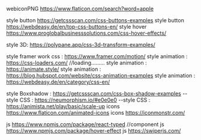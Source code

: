 webiconPNG https://www.flaticon.com/search?word=apple

style button https://getcssscan.com/css-buttons-examples
style button https://webdeasy.de/en/top-css-buttons-en/
style hover https://www.proglobalbusinesssolutions.com/css-hover-effects/

style 3D: https://polypane.app/css-3d-transform-examples/

style framer work css : https://www.framer.com/motion/
style animation : https://css-loaders.com/ //loading.........
style animation : https://animate.style/
style animation : https://blog.hubspot.com/website/css-animation-examples
style animation : https://webdeasy.de/en/category/css-en/

style Boxshadow : https://getcssscan.com/css-box-shadow-examples
--style CSS : https://neumorphism.io/#e0e0e0
--style CSS : https://animista.net/play/basic/scale-up
icons https://www.flaticon.com/animated-icons
icons https://iconmonstr.com/

js https://www.npmjs.com/package/react-typed //component
js https://www.npmjs.com/package/hover-effect
js https://swiperjs.com/
